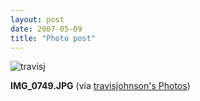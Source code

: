 ```yaml
---
layout: post
date: 2007-05-09
title: "Photo post"
---
```

![travisj](/images/70e38fab4116e11e95d7e3e61e2122ea371f43171aa5ca8004385333e3106352.jpg)

<b>IMG_0749.JPG</b> (via <a href="http://www.flickr.com/photos/travisjohnson/491220234/">travisjohnson's Photos</a>)
